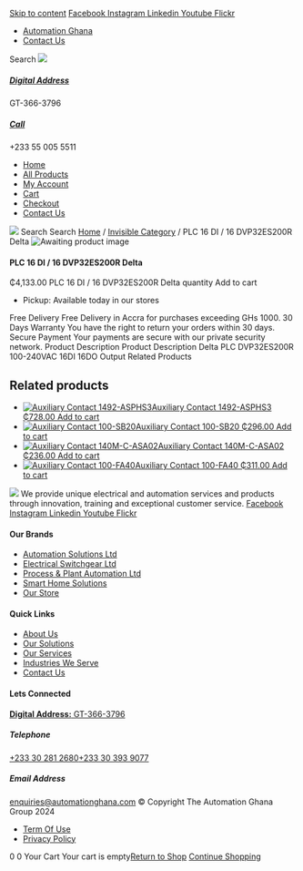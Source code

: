 [Skip to content](https://store.automationghana.com/product/plc-16-di-16-dvp32es200r-delta/#content)
[ Facebook ](https://www.facebook.com/automationgh/) [ Instagram ](https://www.instagram.com/automationgh/) [ Linkedin ](https://www.linkedin.com/company/the-automation-ghana-limited/) [ Youtube ](https://www.youtube.com/channel/UCurrRDUSm5oIW39VXjn1u0w) [ Flickr ](https://www.flickr.com/photos/181794037@N07/)
  * [ Automation Ghana ](https://automationghana.com)
  * [ Contact Us ](https://store.automationghana.com/contact/)


Search
[ ![](https://store.automationghana.com/wp-content/uploads/2024/04/Website-TAGG-Logo-BLUE.png) ](https://store.automationghana.com/)
[ ](https://maps.app.goo.gl/m4xeaagWCNbLk4jM6)
#####  [ Digital Address ](https://maps.app.goo.gl/m4xeaagWCNbLk4jM6)
GT-366-3796 
[ ](tel:+233550055511)
#####  [ Call ](tel:+233550055511)
+233 55 005 5511 
  * [Home](https://store.automationghana.com/)
  * [All Products](https://store.automationghana.com/shop/)
  * [My Account](https://store.automationghana.com/my-account/)
  * [Cart](https://store.automationghana.com/cart/)
  * [Checkout](https://store.automationghana.com/checkout/)
  * [Contact Us](https://store.automationghana.com/contact/)


[![](https://store.automationghana.com/wp-content/uploads/2024/04/AutomationGhana_logo_white.png)](https://store.automationghana.com)
Search
Search
[Home](https://store.automationghana.com) / [Invisible Category](https://store.automationghana.com/product-category/invisible-category/) / PLC 16 DI / 16 DVP32ES200R Delta
![Awaiting product image](https://store.automationghana.com/wp-content/uploads/woocommerce-placeholder-600x600.png)
####  PLC 16 DI / 16 DVP32ES200R Delta 
₵4,133.00
PLC 16 DI / 16 DVP32ES200R Delta quantity
Add to cart
  * Pickup: Available today in our stores


Free Delivery 
Free Delivery in Accra for purchases exceeding GHs 1000. 
30 Days Warranty 
You have the right to return your orders within 30 days. 
Secure Payment 
Your payments are secure with our private security network. 
Product Description
Product Description
Delta PLC DVP32ES200R 100-240VAC 16DI 16DO Output
Related Products 
## Related products
  * [![Auxiliary Contact 1492-ASPHS3](https://store.automationghana.com/wp-content/uploads/2020/12/1492-ASPHS3-300x300.jpg)Auxiliary Contact 1492-ASPHS3 ₵728.00 ](https://store.automationghana.com/product/auxiliary-contact-1492-asphs3/)
[Add to cart](https://store.automationghana.com/product/plc-16-di-16-dvp32es200r-delta/?add-to-cart=2969)
  * [![Auxiliary Contact 100-SB20](https://store.automationghana.com/wp-content/uploads/2020/11/Allen-Bradley-100S-300x300.jpg)Auxiliary Contact 100-SB20 ₵296.00 ](https://store.automationghana.com/product/auxiliary-contact-100-sb20/)
[Add to cart](https://store.automationghana.com/product/plc-16-di-16-dvp32es200r-delta/?add-to-cart=2956)
  * [![Auxiliary Contact 140M-C-ASA02](https://store.automationghana.com/wp-content/uploads/2020/11/140M-C-ASA02.jpg)Auxiliary Contact 140M-C-ASA02 ₵236.00 ](https://store.automationghana.com/product/auxiliary-contact-140m-c-asa02/)
[Add to cart](https://store.automationghana.com/product/plc-16-di-16-dvp32es200r-delta/?add-to-cart=2950)
  * [![Auxiliary Contact 100-FA40](https://store.automationghana.com/wp-content/uploads/2020/11/100-FA40.jpg)Auxiliary Contact 100-FA40 ₵311.00 ](https://store.automationghana.com/product/auxiliary-contact-100-fa40-rockwell/)
[Add to cart](https://store.automationghana.com/product/plc-16-di-16-dvp32es200r-delta/?add-to-cart=2939)


![](https://store.automationghana.com/wp-content/uploads/2024/04/AutomationGhana_logo_white.png)
We provide unique electrical and automation services and products through innovation, training and exceptional customer service.
[ Facebook ](https://www.facebook.com/automationgh/) [ Instagram ](https://www.instagram.com/automationgh/) [ Linkedin ](https://www.linkedin.com/company/the-automation-ghana-limited/) [ Youtube ](https://www.youtube.com/channel/UCurrRDUSm5oIW39VXjn1u0w) [ Flickr ](https://www.flickr.com/photos/181794037@N07/)
#### Our Brands
  * [ Automation Solutions Ltd ](https://store.automationghana.com/product/plc-16-di-16-dvp32es200r-delta/)
  * [ Electrical Switchgear Ltd ](https://store.automationghana.com/product/plc-16-di-16-dvp32es200r-delta/)
  * [ Process & Plant Automation Ltd ](https://store.automationghana.com/product/plc-16-di-16-dvp32es200r-delta/)
  * [ Smart Home Solutions ](https://store.automationghana.com/product/plc-16-di-16-dvp32es200r-delta/)
  * [ Our Store ](https://store.automationghana.com/product/plc-16-di-16-dvp32es200r-delta/)


#### Quick Links
  * [ About Us ](https://store.automationghana.com/product/plc-16-di-16-dvp32es200r-delta/)
  * [ Our Solutions ](https://store.automationghana.com/product/plc-16-di-16-dvp32es200r-delta/)
  * [ Our Services ](https://store.automationghana.com/product/plc-16-di-16-dvp32es200r-delta/)
  * [ Industries We Serve ](https://store.automationghana.com/product/plc-16-di-16-dvp32es200r-delta/)
  * [ Contact Us ](https://store.automationghana.com/product/plc-16-di-16-dvp32es200r-delta/)


#### Lets Connected
[**Digital Address:** GT-366-3796](https://maps.app.goo.gl/m4xeaagWCNbLk4jM6)
#####  Telephone 
[ +233 30 281 2680](tel:+233302812680)[+233 30 393 9077](https://store.automationghana.com/product/plc-16-di-16-dvp32es200r-delta/+233303939077)
#####  Email Address 
enquiries@automationghana.com 
© Copyright The Automation Ghana Group 2024
  * [ Term Of Use ](https://store.automationghana.com/product/plc-16-di-16-dvp32es200r-delta/)
  * [ Privacy Policy ](https://store.automationghana.com/product/plc-16-di-16-dvp32es200r-delta/)


0
0
Your Cart
Your cart is empty[Return to Shop](https://store.automationghana.com/shop/)
[Continue Shopping](https://store.automationghana.com/product/plc-16-di-16-dvp32es200r-delta/)

